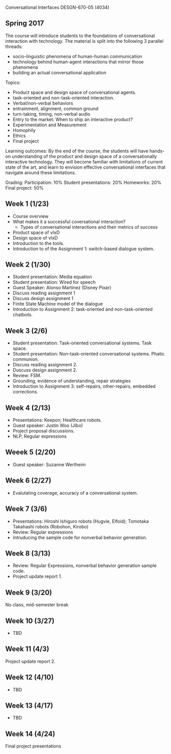 Conversational Interfaces DESGN-670-05 (4034)
## Spring 2017


The course will introduce students to the foundations of conversational interaction with technology. The material is split into the following 3 parallel threads:
- socio-linguistic phenomena of human-human communication
- technology behind human-agent interactions that mirror those phenomena
- building an actual conversational application

Topics:
- Product space and design space of conversational agents.
- task-oriented and non-task-oriented interaction.
- Verbal/non-verbal behaviors
- entrainment, alignment, common ground
- turn-taking, timing, non-verbal audio
- Entry to the market: When to ship an interactive product?
- Experimentation and Measurement
- Homophily
- Ethics
- Final project

Learning outcomes:
By the end of the course, the students will have hands-on understanding of the product and design space of a conversationally interactive technology. They will become familiar with limitations of current state of the art, and learn to envision effective conversational interfaces that navigate around these limitations.

Grading:
Participation: 10%
Student presentations: 20% 
Homeworks: 20% 
Final project: 50%

## Week 1 (1/23)
- Course overview
- What makes it a successful coversational interaction?
  * Types of conversational interactions and their metrics of success
- Product space of vIxD
- Design space of vIxD
- Introduction to the tools.
- Introduction to of the Assignment 1: switch-based dialogue system.

## Week 2 (1/30)
- Student presentation: Media equation
- Student presentation: Wired for speech
- Guest Speaker: Alonso Martinez (Disney Pixar)
- Discuss reading assignment 1
- Discuss design assignment 1
- Finite State Machine model of the dialogue
- Introduction to Assignment 2: task-oriented and non-task-oriented chatbots.

## Week 3 (2/6) 
- Student presentation: Task-oriented conversational systems. Task space.
- Student presentation: Non-task-oriented conversational systems. Phatic communion.
- Discuss reading assignment 2.
- Duscuss design assignment 2.
- Review: FSM.
- Grounding, evidence of understanding, repair strategies
- Introduction to Assignment 3: self-repairs, other-repairs, embedded corrections.

## Week 4 (2/13) 
- Presentations: Keepon; Healthcare robots.
- Guest speaker: Justin Woo (Jibo)
- Project proposal discussions.
- NLP, Regular expressions

## Weeek 5 (2/20)
- Guest speaker: Suzanne Wertheim

## Week 6 (2/27)
- Evalutating coverage, accuracy of a conversational system.

## Week 7 (3/6)
- Presentations: Hiroshi Ishiguro robots (Hugvie, Elfoid); Tomotaka Takahashi robots (Robohon, Kirobo)
- Review: Regular expressions
- Intruducing the sample code for nonverbal behavior generation.

## Week 8 (3/13)
- Review: Regular Expressions, nonverbal behavior generation sample code.
- Project update report 1.

## Week 9 (3/20)
No class, mid-semester break

## Week 10 (3/27)
- TBD

## Week 11 (4/3)
Project update report 2.

## Week 12 (4/10)
- TBD

## Week 13 (4/17)
- TBD

## Week 14 (4/24) 
Final project presentations



